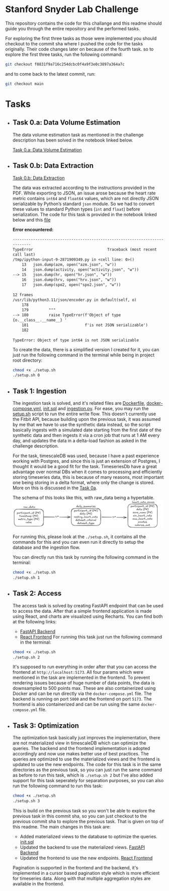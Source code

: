 # Stanford Snyder Lab Challenge

This repository contains the code for this challange and this readme should guide you through the entire repository and the performed tasks.

For exploring the first three tasks as those were implemented you should checkout to the commit sha where I pushed the code for the tasks originally. Their code changes later on because of the fourth task. so to explore the first three tasks, run the following command:

```bash
git checkout f0831f9a716c254dcbc0f4a9f3e0c3897a364a7c
```

and to come back to the latest commit, run:

```bash
git checkout main
```

# Tasks
- ## Task 0.a: Data Volume Estimation
    The data volume estimation task as mentioned in the challenge description has been solved in the notebook linked below.
    
    [Task 0.a: Data Volume Estimation](./notebooks/data_estimates.ipynb)

- ## Task 0.b: Data Extraction
    [Task 0.b: Data Extraction](./notebooks/data_extraction.ipynb)

    The data was extracted according to the instructions provided in the PDF. While exporting to JSON, an issue arose because the heart rate metric contains `int64` and `float64` values, which are not directly JSON serializable by Python’s standard `json` module. So we had to convert these values to standard Python types (`int` and `float`) before serialization. The code for this task is provided in the notebook linked below and this [file](./misc/create_data.py)
    
    **Error encountered:**
    ```
    ---------------------------------------------------------------------------
    TypeError                                 Traceback (most recent call last)
    /tmp/ipython-input-9-2871909349.py in <cell line: 0>()
        13   json.dump(azm, open("azm.json", "w"))
        14   json.dump(activity, open("activity.json", "w"))
    --> 15   json.dump(hr, open("hr.json", "w"))
        16   json.dump(hrv, open("hrv.json", "w"))
        17   json.dump(spo2, open("spo2.json", "w"))

    12 frames
    /usr/lib/python3.11/json/encoder.py in default(self, o)
        178 
        179         """
    --> 180         raise TypeError(f'Object of type {o.__class__.__name__} '
        181                         f'is not JSON serializable')
        182 

    TypeError: Object of type int64 is not JSON serializable
    ```

    To create the data, there is a simplified version I created for it, you can just run the following command in the terminal while being in project root directory:
    ```bash
    chmod +x ./setup.sh
    ./setup.sh 0
    ```

- ## Task 1: Ingestion
    The ingestion task is solved, and it's related files are [Dockerfile](./Dockerfile), [docker-compose.yml](./docker-compose.yml), [init.sql](./init-db/init.sql) and [ingestion.py](./ingestion/ingestion.py). For ease, you may run the [setup.sh](./setup.sh) script to run the entire write flow. This doesn't currently use the Fitbit API, because building upon the previous task, it was assumed by me that we have to use the synthetic data instead, so the script basically ingests with a simulated date starting from the first date of the synthetic data and then ingests it via a cron job that runs at 1 AM every day, and updates the data in a delta-load fashion as asked in the challenge description.
    
    For the task, timescaleDB was used, because I have a past experience working with Postgres, and since this is just an extension of Postgres, I thought it would be a good fit for the task. TimeseriesDb have a great advantage over normal DBs when it comes to processing and efficiently storing timeseries data, this is because of many reasons, most important one being storing in a delta format, where only the change is stored. More on this is discussed in the [Task 0a](#task-0a-data-volume-estimation).

    The schema of this looks like this, with raw_data being a hypertable.
    ![Rough Schema](./images/image.png)

    For running this, please look at the `./setup.sh`, it contains all the commands for this and you can even run it directly to setup the database and the ingestion flow.

    You can directly run this task by running the following command in the terminal:
    ```bash
    chmod +x ./setup.sh
    ./setup.sh 1
    ```

- ## Task 2: Access
    The access task is solved by creating FastAPI endpoint that can be used to access the data. After that a simple frontend application is made using React, and charts are visualized using Recharts. You can find both at the following links:
    - [FastAPI Backend](./backend)
    - [React Frontend](./frontend)
    For running this task just run the following command in the terminal:
    ```bash
    chmod +x ./setup.sh
    ./setup.sh 2
    ```
    It's supposed to run everything in order after that you can access the frontend at `http://localhost:5173`. All four params which were mentioned in the task are implemented in the frontend. To prevent rendering issues because of huge number of data points, the data is downsampled to 500 points max. These are also containerized using Docker and can be run directly via the `docker-compose.yml` file. The backend is running on port `5000` and the frontend on port `5173`. The frontend is also containerized and can be run using the same `docker-compose.yml` file.
- ## Task 3: Optimization
    The optimization task basically just improves the implementation, there are not materialized view in timescaleDB which can optimize the queries. The backend and the frontend implementation is adopted accordingly and now use makes better use of best practices. The queries are optimized to use the materialized views and the frontend is updated to use the new endpoints. The code for this task is in the same directories as the previous task, so you can just run the same command as before to run this task, which is `./setup.sh 2` but I've also added support for this task seperately for separation purposes, so you can also run the following command to run this task: 
    ```bash
    chmod +x ./setup.sh
    ./setup.sh 3
    ```
    This is build on the previous task so you won't be able to explore the previous task in this commit sha, so you can just checkout to the previous commit sha to explore the previous task. That is given on top of this readme.
    The main changes in this task are:
    - Added materialized views to the database to optimize the queries. [init.sql](./init-db/init.sql)
    - Updated the backend to use the materialized views. [FastAPI Backend](./backend)
    - Updated the frontend to use the new endpoints. [React Frontend](./frontend)
    
    Pagination is supported in the frontend and the backend, it's implemented in a cursor based pagination style which is more efficient for timeseries data. Along with that multiple aggregation styles are available in the frontend. 

